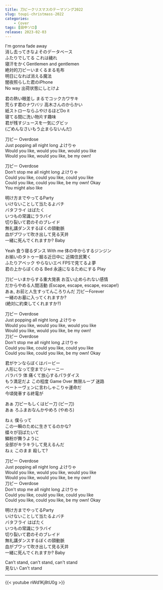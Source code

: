 ```yaml
---
title: 刀ピークリスマスのテーマソング2022
slug: toupi-christmass-2022
categories:
    - Cover
tags: [田中ソロ]
release: 2023-02-03
---
```


I'm gonna fade away  
消し去ってきなよそのデータベース  
ふたりでしてる これは穢れ  
寝汗をかくGentlemen and gentlemen  
絶対的刀ピーいまくるまる毛布  
明日になれば消える魔法  
闇夜照らした君のiPhone  
No way 出荷状態にしとけよ  

君の熱い眼差し まるでコックカワサキ  
荒らす君のナワバリ 高木さんのからかい  
紙ストローならふやけるほどDo it  
寝てる間に洗い物片す趣味  
君が残すジュースを一気にグビッ  
(ごめんなさいもう止まらないんだ)  

刀ピー Overdose  
Just popping all night long よけりゃ  
Would you like, would you like, would you like  
Would you like, would you like, be my own!  

刀ピー Overdose  
Don’t stop me all night long よけりゃ  
Could you like, could you like, could you like  
Could you like, could you like, be my own! Okay  
You might also like  

明け方までやってるParty  
いけないことして当たるよバチ  
バタフライ はばたく  
いつもの常識にララバイ  
切り裂いて君のそのブレイド  
無礼講ダンスするぼくの頸動脈  
血がブワッて吹き出して見る天井  
一緒に死んでくれますか? Baby  

Yeah 食う寝るダンス With me 体の中からするジンジン  
お揃いのタトゥー掘る近日中に 近隣住民驚く  
ふたりアベック やらないエペ FPSで見てるよ夢  
君の上からぼくのる Bed 永遠になるためにする Play  

刀ピーいまからする重大発表 お互い止められない感情  
だからやめる人間活動 (Escape, escape, escape, escape!)  
あぁ, お前と人生すってんころりんだ 刀ピーForever  
一緒のお墓に入ってくれますか?  
(絶対に約束してくれますか?)  

刀ピー Overdose  
Just popping all night long よけりゃ  
Would you like, would you like, would you like  
Would you like, would you like, be my own!  
刀ピー Overdose  
Don't stop me all night long よけりゃ  
Could you like, could you like, could you like  
Could you like, could you like, be my own! Okay  

君がケンならぼくはバービー  
人形になって空までジャーニー  
バラバラ 体 痛くて放心するパラダイス  
もう満足だよ この程度 Game Over 無限ループ 迷路  
ベートーヴェンに言わしゃこりゃ運命だ  
今頃発車する終電が  

あぁ 刀ピーもしくはピー刀 (ピー刀)  
あぁ ろふまおなんかやめろ (やめろ)  

ねぇ 僕らって  
この一瞬のために生きてるのかな?  
蝶々が羽ばたいて  
鱗粉が舞うように  
全部がキラキラして見えるんだ  
ねぇ このまま 殺して?  

刀ピー Overdose  
Just popping all night long よけりゃ  
Would you like, would you like, would you like  
Would you like, would you like, be my own!  
刀ピー Overdose  
Don't stop me all night long よけりゃ  
Could you like, could you like, could you like  
Could you like, could you like, be my own! Okay  

明け方までやってるParty  
いけないことして当たるよバチ  
バタフライ はばたく  
いつもの常識にララバイ  
切り裂いて君のそのブレイド  
無礼講ダンスするぼくの頸動脈  
血がブワッて吹き出して見る天井  
一緒に死んでくれますか? Baby  

Can’t stand, can't stand, can't stand  
見ない Can't stand  

---

{{< youtube nWd1Kj8tU0g >}}